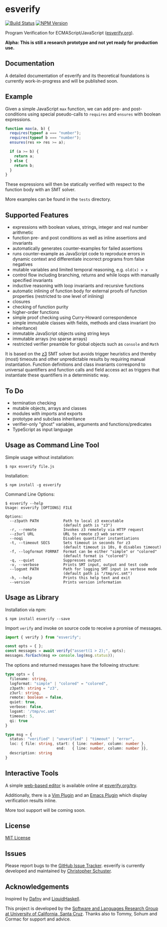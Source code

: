# esverify

[![Build Status](https://travis-ci.org/levjj/esverify.svg?branch=master)](https://travis-ci.org/levjj/esverify)
[![NPM Version](https://img.shields.io/npm/v/esverify.svg)](https://www.npmjs.com/package/esverify)

Program Verification for ECMAScript/JavaScript ([esverify.org](http://esverify.org/)).

**Alpha: This is still a research prototype and not yet ready for production use.**

## Documentation

A detailed documentation of esverify and its theoretical foundations is
currently work-in-progress and will be published soon.

## Example

Given a simple JavaScript `max` function, we can add pre- and post-conditions
using special pseudo-calls to `requires` and `ensures` with boolean expressions.

```js
function max(a, b) {
  requires(typeof a === "number");
  requires(typeof b === "number");
  ensures(res => res >= a);

  if (a >= b) {
    return a;
  } else {
    return b;
  }
}
```

These expressions will then be statically verified with respect to the function
body with an SMT solver.

More examples can be found in the `tests` directory.

## Supported Features

* expressions with boolean values, strings, integer and real number arithmetic
* function pre- and post conditions as well as inline assertions and invariants
* automatically generates counter-examples for failed assertions
* runs counter-example as JavaScript code to reproduce errors in dynamic context
  and differentiate incorrect programs from false negatives
* mutable variables and limited temporal reasoning, e.g. `old(x) > x`
* control flow including branching, returns and while loops with manually
  specified invariants
* inductive reasoning with loop invariants and recursive functions
* automatic inlining of function body for external proofs of function properties
  (restricted to one level of inlining)
* closures
* checking of function purity
* higher-order functions
* simple proof checking using Curry-Howard correspondence
* simple immutable classes with fields, methods and class invariant (no inheritance)
* immutable JavaScript objects using string keys
* immutable arrays (no sparse arrays)
* restricted verifier preamble for global objects such as `console` and `Math`

It is based on the [z3](https://github.com/Z3Prover/z3) SMT solver but avoids
trigger heuristics and thereby (most) timeouts and other unpredictable results by
requiring manual instantiation. Function definitions and class invariants correspond
to universal quantifiers and function calls and field access act as triggers that
instantiate these quantifiers in a deterministic way.

## To Do

* termination checking
* mutable objects, arrays and classes
* modules with imports and exports
* prototype and subclass inheritance
* verifier-only "ghost" variables, arguments and functions/predicates
* TypeScript as input language

## Usage as Command Line Tool

Simple usage without installation:

```
$ npx esverify file.js
```

Installation:

```
$ npm install -g esverify
```

Command Line Options:

```
$ esverify --help
Usage: esverify [OPTIONS] FILE

Options:
  --z3path PATH           Path to local z3 executable
                          (default path is "z3")
  -r, --remote            Invokes z3 remotely via HTTP request
  --z3url URL             URL to remote z3 web server
  --noqi                  Disables quantifier instantiations
  -t, --timeout SECS      Sets timeout in seconds for z3
                          (default timeout is 10s, 0 disables timeout)
  -f, --logformat FORMAT  Format can be either "simple" or "colored"
                          (default format is "colored")
  -q, --quiet             Suppresses output
  -v, --verbose           Prints SMT input, output and test code
  --logsmt PATH           Path for logging SMT input in verbose mode
                          (default path is "/tmp/vc.smt")
  -h, --help              Prints this help text and exit
  --version               Prints version information
```

## Usage as Library

Installation via npm:

```
$ npm install esverify --save
```

Import `verify` and invoke on source code to receive a promise of messages.

```js
import { verify } from "esverify";

const opts = { };
const messages = await verify("assert(1 > 2);", opts);
messages.forEach(msg => console.log(msg.status));
```

The options and returned messages have the following structure:

```ts
type opts = {
  filename: string,
  logformat: "simple" | "colored" = "colored",
  z3path: string = "z3",
  z3url: string,
  remote: boolean = false,
  quiet: true,
  verbose: false,
  logsmt: '/tmp/vc.smt'
  timeout: 5,
  qi: true
}

type msg = {
  status: "verified" | "unverified" | "timeout" | "error",
  loc: { file: string, start: { line: number, column: number },
                       end:   { line: number, column: number }},
  description: string
}
```

## Interactive Tools

A simple [web-based editor](https://github.com/levjj/esverify-editor)
is available online at [esverify.org/try](http://esverify.org/try).

Additionally, there is a [Vim Plugin](https://github.com/levjj/esverify-vim)
and an [Emacs Plugin](https://github.com/SohumB/flycheck-esverify)
which display verification results inline.

More tool support will be coming soon.

## License

[MIT License](https://github.com/levjj/esverify/blob/master/LICENSE)

## Issues

Please report bugs to the [GitHub Issue Tracker](https://github.com/levjj/esverify/issues). esverify is currently developed and maintained by [Christopher Schuster](https://livoris.net/).

## Acknowledgements

Inspired by [Dafny](https://github.com/Microsoft/dafny) and
[LiquidHaskell](https://github.com/ucsd-progsys/liquidhaskell).

This project is developed by the
[Software and Languages Research Group at University of California, Santa Cruz](http://slang.soe.ucsc.edu/).
Thanks also to Tommy, Sohum and Cormac for support and advice.
